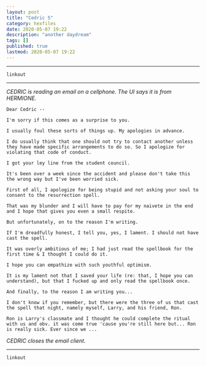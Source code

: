 ```yaml
---
layout: post
title: "Cedric 5"
category: hexfiles
date: 2020-05-07 19:22
description: "another daydream"
tags: []
published: true
lastmod: 2020-05-07 19:22
---
```


*****

`linkout`

*****

<i>CEDRIC is reading an email on a cellphone. The UI says it is from HERMIONE.</i>

```
Dear Cedric --
```

```
I'm sorry if this comes as a surprise to you. 
```

```
I usually foul these sorts of things up. My apologies in advance. 
```

```
I do usually think that one should not try to contact another unless they have made specific arrangements to do so. So I apologize for violating that code of conduct.
```

```
I got your ley line from the student council. 
```

```
It's been over a week since the accident and please don't take this the wrong way but I've been worried sick. 
```

```
First of all, I apologize for being stupid and not asking your soul to consent to the resurrection spell. 
```

```
That was my blunder and I will have to pay for my naivete in the end and I hope that gives you even a small respite. 
```

```
But unfortunately, on to the reason I'm writing.
```

```
If I'm dreadfully honest, I tell you, yes, I lament. I should not have cast the spell. 
```

```
It was overly ambitious of me; I had just read the spellbook for the first time & I thought I could do it. 
```

```
I hope you can empathize with such youthful optimism. 
```

```
It is my lament not that I saved your life (re: that, I hope you can understand), but that I fucked up and only read the spellbook once. 
```

```
And finally, to the reason I am writing you... 
```

```
I don't know if you remember, but there were the three of us that cast the spell that night, namely myself, Larry, and his friend, Ron. 
```

```
Ron is Larry's classmate and I thought he could complete the ritual with us and obv. it was come true 'cause you're still here but... Ron is really sick. Ever since we ...
```

<i>CEDRIC closes the email client.</i>

*****
`linkout`
